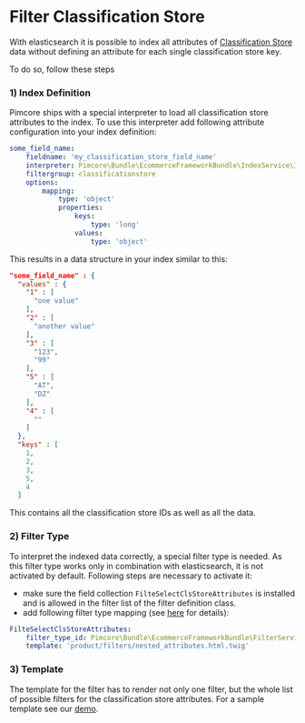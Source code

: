 # Filter Classification Store

With elasticsearch it is possible to index all attributes of [Classification Store](../../../05_Objects/01_Object_Classes/01_Data_Types/15_Classification_Store.md) 
data without defining an attribute for each single classification store key.   

To do so, follow these steps

### 1) Index Definition

Pimcore ships with a special interpreter to load all classification store attributes to the index. To use this interpreter
add following attribute configuration into your index definition:  

```yml
some_field_name:
    fieldname: 'my_classification_store_field_name'
    interpreter: Pimcore\Bundle\EcommerceFrameworkBundle\IndexService\Interpreter\DefaultClassificationStore
    filtergroup: classificationstore
    options:
        mapping:
            type: 'object'
            properties:
                keys:
                    type: 'long'
                values:
                    type: 'object'

```

This results in a data structure in your index similar to this:

```json
"some_field_name" : {
  "values" : {
    "1" : [
      "one value"
    ],
    "2" : [
      "another value"
    ],
    "3" : [
      "123",
      "99"
    ],
    "5" : [
      "AT",
      "DZ"
    ],
    "4" : [
      ""
    ]
  },
  "keys" : [
    1,
    2,
    3,
    5,
    4
  ]
```

This contains all the classification store IDs as well as all the data. 


### 2) Filter Type

To interpret the indexed data correctly, a special filter type is needed. As this filter type works only in combination 
with elasticsearch, it is not activated by default. Following steps are necessary to activate it: 

- make sure the field collection `FilteSelectClsStoreAttributes` is installed and is allowed in the filter list of
  the filter definition class.  
- add following filter type mapping (see [here](../README.md) for details):

```yml
FilteSelectClsStoreAttributes:
    filter_type_id: Pimcore\Bundle\EcommerceFrameworkBundle\FilterService\FilterType\ElasticSearch\SelectClassificationStoreAttributes
    template: 'product/filters/nested_attributes.html.twig'
```

### 3) Template

The template for the filter has to render not only one filter, but the whole list of possible filters for the classification
store attributes. For a sample template see our [demo](https://github.com/pimcore/demo/blob/master/templates/product/filters/nested_attributes.html.twig). 

